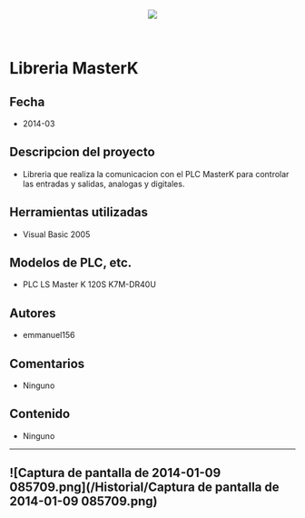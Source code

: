 <br/>
<p align="center">
  <img src="https://avatars2.githubusercontent.com/u/15052789?v=3&s=200">
</p>
<br/>

# Libreria MasterK 

## Fecha
* 2014-03

## Descripcion del proyecto
* Libreria que realiza la comunicacion con el PLC MasterK para controlar las entradas y salidas, analogas y digitales.

## Herramientas utilizadas
* Visual Basic 2005

## Modelos de PLC, etc.
* PLC LS Master K 120S K7M-DR40U

## Autores
* emmanuel156

## Comentarios
* Ninguno

## Contenido
* Ninguno
---
![Captura de pantalla de 2014-01-09 085709.png](/Historial/Captura de pantalla de 2014-01-09 085709.png)
---
